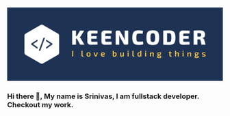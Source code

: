 
![keencoder](https://github.com/SriNandan33/SriNandan33/blob/master/keencoder.png)
### Hi there 👋, My name is Srinivas, I am fullstack developer. Checkout my work.

<!--
**SriNandan33/SriNandan33** is a ✨ _special_ ✨ repository because its `README.md` (this file) appears on your GitHub profile.

Here are some ideas to get you started:

- 🔭 I’m currently working on ...
- 🌱 I’m currently learning ...
- 👯 I’m looking to collaborate on ...
- 🤔 I’m looking for help with ...
- 💬 Ask me about ...
- 📫 How to reach me: ...
- 😄 Pronouns: ...
- ⚡ Fun fact: ...
-->
